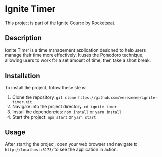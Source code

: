 # Ignite Timer

This project is part of the Ignite Course by Rocketseat.

## Description

Ignite Timer is a time management application designed to help users manage their time more effectively. It uses the Pomodoro technique, allowing users to work for a set amount of time, then take a short break.

## Installation

To install the project, follow these steps:

1. Clone the repository: `git clone https://github.com/verezeeee/ignite-timer.git`
2. Navigate into the project directory: `cd ignite-timer`
3. Install the dependencies: `npm install` or `yarn install`
4. Start the project: `npm start` or `yarn start`

## Usage

After starting the project, open your web browser and navigate to `http://localhost:5173/` to see the application in action.
